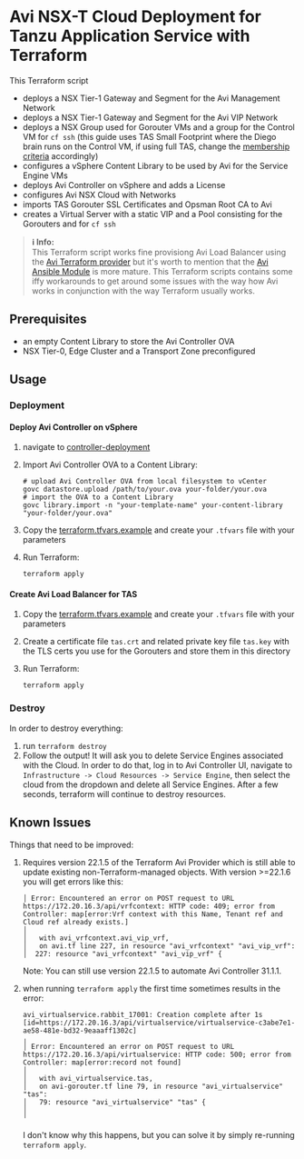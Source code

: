 # Avi NSX-T Cloud Deployment for Tanzu Application Service with Terraform

This Terraform script

- deploys a NSX Tier-1 Gateway and Segment for the Avi Management Network
- deploys a NSX Tier-1 Gateway and Segment for the Avi VIP Network
- deploys a NSX Group used for Gorouter VMs and a group for the Control VM for `cf ssh` (this guide uses TAS Small Footprint where the Diego brain runs on the Control VM, if using full TAS, change the [membership criteria](./nsx-avi.tf#L100-L107) accordingly)
- configures a vSphere Content Library to be used by Avi for the Service Engine VMs
- deploys Avi Controller on vSphere and adds a License
- configures Avi NSX Cloud with Networks
- imports TAS Gorouter SSL Certificates and Opsman Root CA to Avi
- creates a Virtual Server with a static VIP and a Pool consisting for the Gorouters and for `cf ssh`

> **ℹ️ Info:**  
> This Terraform script works fine provisiong Avi Load Balancer using the [Avi Terraform provider](https://registry.terraform.io/providers/vmware/avi/latest/docs) but it's worth to mention that the [Avi Ansible Module](https://github.com/vmware/ansible-collection-alb) is more mature. This Terraform scripts contains some iffy workarounds to get around some issues with the way how Avi works in conjunction with the way Terraform usually works.

## Prerequisites

- an empty Content Library to store the Avi Controller OVA
- NSX Tier-0, Edge Cluster and a Transport Zone preconfigured

## Usage

### Deployment

#### Deploy Avi Controller on vSphere

1. navigate to [controller-deployment](./controller-deployment/)
1. Import Avi Controller OVA to a Content Library:

    ```shell
    # upload Avi Controller OVA from local filesystem to vCenter
    govc datastore.upload /path/to/your.ova your-folder/your.ova
    # import the OVA to a Content Library
    govc library.import -n "your-template-name" your-content-library "your-folder/your.ova"
    ```

1. Copy the [terraform.tfvars.example](./controller-deployment/terraform.tfvars.example) and create your `.tfvars` file with your parameters
1. Run Terraform:

    ```shell
    terraform apply
    ```

#### Create Avi Load Balancer for TAS

1. Copy the [terraform.tfvars.example](./terraform.tfvars.example) and create your `.tfvars` file with your parameters
1. Create a certificate file `tas.crt` and related private key file `tas.key` with the TLS certs you use for the Gorouters and store them in this directory
1. Run Terraform:

    ```shell
    terraform apply
    ```

### Destroy

In order to destroy everything:

1. run `terraform destroy`
1. Follow the output! It will ask you to delete Service Engines associated with the Cloud. In order to do that, log in to Avi Controller UI, navigate to `Infrastructure -> Cloud Resources -> Service Engine`, then select the cloud from the dropdown and delete all Service Engines. After a few seconds, terraform will continue to destroy resources.

## Known Issues

Things that need to be improved:

1. Requires version 22.1.5 of the Terraform Avi Provider which is still able to update existing non-Terraform-managed objects. With version >=22.1.6 you will get errors like this:

    ```shell
    │ Error: Encountered an error on POST request to URL https://172.20.16.3/api/vrfcontext: HTTP code: 409; error from Controller: map[error:Vrf context with this Name, Tenant ref and Cloud ref already exists.]
    │ 
    │   with avi_vrfcontext.avi_vip_vrf,
    │   on avi.tf line 227, in resource "avi_vrfcontext" "avi_vip_vrf":
    │  227: resource "avi_vrfcontext" "avi_vip_vrf" {
    ```

    Note: You can still use version 22.1.5 to automate Avi Controller 31.1.1.

1. when running `terraform apply` the first time sometimes results in the error:

    ```shell
    avi_virtualservice.rabbit_17001: Creation complete after 1s [id=https://172.20.16.3/api/virtualservice/virtualservice-c3abe7e1-ae58-481e-bd32-9eaaaff1302c]
    ╷
    │ Error: Encountered an error on POST request to URL https://172.20.16.3/api/virtualservice: HTTP code: 500; error from Controller: map[error:record not found]
    │
    │   with avi_virtualservice.tas,
    │   on avi-gorouter.tf line 79, in resource "avi_virtualservice" "tas":
    │   79: resource "avi_virtualservice" "tas" {
    │
    ╵
    ```

    I don't know why this happens, but you can solve it by simply re-running `terraform apply`.